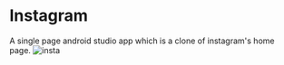 # Instagram

A single page android studio app which is a clone of instagram's home page.
![insta](https://user-images.githubusercontent.com/91696972/152633370-3157b3cf-d646-4508-88a0-bf2a1eefa023.png)

